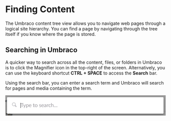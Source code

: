 # Finding Content

The Umbraco content tree view allows you to navigate web pages through a logical site hierarchy. You can find a page by navigating through the tree itself if you know where the page is stored.

## Searching in Umbraco

A quicker way to search across all the content, files, or folders in Umbraco is to click the Magnifier icon in the top-right of the screen. Alternatively, you can use the keyboard shortcut **CTRL + SPACE** to access the **Search** bar.

Using the search bar, you can enter a search term and Umbraco will search for pages and media containing the term.

![search.jpg](images/search-bar-v9.png)
